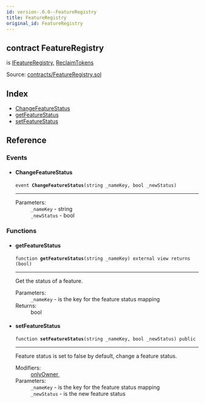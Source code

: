 ```yaml
---
id: version-.0.0--FeatureRegistry
title: FeatureRegistry
original_id: FeatureRegistry
---
```


<div class="contract-doc"><div class="contract"><h2 class="contract-header"><span class="contract-kind">contract</span> FeatureRegistry</h2><p class="base-contracts"><span>is</span> <a href="interfaces_IFeatureRegistry.html">IFeatureRegistry</a><span>, </span><a href="ReclaimTokens.html">ReclaimTokens</a></p><div class="source">Source: <a href="https://github.com/PolymathNetwork/polymath-core/blob/v2.1.0/contracts/FeatureRegistry.sol" target="_blank">contracts/FeatureRegistry.sol</a></div></div><div class="index"><h2>Index</h2><ul><li><a href="FeatureRegistry.html#ChangeFeatureStatus">ChangeFeatureStatus</a></li><li><a href="FeatureRegistry.html#getFeatureStatus">getFeatureStatus</a></li><li><a href="FeatureRegistry.html#setFeatureStatus">setFeatureStatus</a></li></ul></div><div class="reference"><h2>Reference</h2><div class="events"><h3>Events</h3><ul><li><div class="item event"><span id="ChangeFeatureStatus" class="anchor-marker"></span><h4 class="name">ChangeFeatureStatus</h4><div class="body"><code class="signature">event <strong>ChangeFeatureStatus</strong><span>(string _nameKey, bool _newStatus) </span></code><hr/><dl><dt><span class="label-parameters">Parameters:</span></dt><dd><div><code>_nameKey</code> - string</div><div><code>_newStatus</code> - bool</div></dd></dl></div></div></li></ul></div><div class="functions"><h3>Functions</h3><ul><li><div class="item function"><span id="getFeatureStatus" class="anchor-marker"></span><h4 class="name">getFeatureStatus</h4><div class="body"><code class="signature">function <strong>getFeatureStatus</strong><span>(string _nameKey) </span><span>external </span><span>view </span><span>returns  (bool) </span></code><hr/><div class="description"><p>Get the status of a feature.</p></div><dl><dt><span class="label-parameters">Parameters:</span></dt><dd><div><code>_nameKey</code> - is the key for the feature status mapping</div></dd><dt><span class="label-return">Returns:</span></dt><dd>bool</dd></dl></div></div></li><li><div class="item function"><span id="setFeatureStatus" class="anchor-marker"></span><h4 class="name">setFeatureStatus</h4><div class="body"><code class="signature">function <strong>setFeatureStatus</strong><span>(string _nameKey, bool _newStatus) </span><span>public </span></code><hr/><div class="description"><p>Feature status is set to false by default, change a feature status.</p></div><dl><dt><span class="label-modifiers">Modifiers:</span></dt><dd><a href="es_openzeppelin-solidity_contracts_ownership_Ownable.html#onlyOwner">onlyOwner </a></dd><dt><span class="label-parameters">Parameters:</span></dt><dd><div><code>_nameKey</code> - is the key for the feature status mapping</div><div><code>_newStatus</code> - is the new feature status</div></dd></dl></div></div></li></ul></div></div></div>
